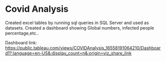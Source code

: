 # Covid Analysis

Created excel tables by running sql queries in SQL Server and used as datasets. Created a dashboard showing Global numbers, infected people percentage,etc..

Dashboard link: https://public.tableau.com/views/COVIDAnalysis_16558191064210/Dashboard1?:language=en-US&:display_count=n&:origin=viz_share_link
